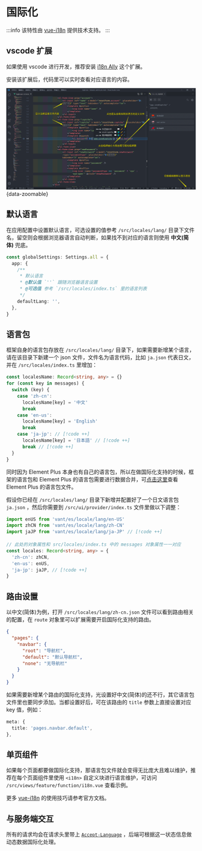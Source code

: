 # 国际化 <Badge type="pro" text="专业版" />

:::info
该特性由 [vue-i18n](https://vue-i18n.intlify.dev/) 提供技术支持。
:::

## vscode 扩展

如果使用 vscode 进行开发，推荐安装 [i18n Ally](https://marketplace.visualstudio.com/items?itemName=Lokalise.i18n-ally) 这个扩展。

安装该扩展后，代码里可以实时查看对应语言的内容。

![](/i18n-ally.png){data-zoomable}

## 默认语言

在应用配置中设置默认语言，可选设置的值参考 `/src/locales/lang/` 目录下文件名，留空则会根据浏览器语言自动判断，如果找不到对应的语言则使用 **中文(简体)** 兜底。

```ts {2-9}
const globalSettings: Settings.all = {
  app: {
    /**
     * 默认语言
     * @默认值 `''` 跟随浏览器语言设置
     * @可选值 参考 `/src/locales/index.ts` 里的语言列表
     */
    defaultLang: '',
  },
}
```

## 语言包

框架自身的语言包存放在 `/src/locales/lang/` 目录下，如果需要新增某个语言，请在该目录下新建一个 json 文件，文件名为语言代码，比如 `ja.json` 代表日文，并在 `/src/locales/index.ts` 里增加：

```ts
const localesName: Record<string, any> = {}
for (const key in messages) {
  switch (key) {
    case 'zh-cn':
      localesName[key] = '中文'
      break
    case 'en-us':
      localesName[key] = 'English'
      break
    case 'ja-jp': // [!code ++]
      localesName[key] = '日本語' // [!code ++]
      break // [!code ++]
  }
}
```

同时因为 Element Plus 本身也有自己的语言包，所以在做国际化支持的时候，框架的语言包和 Element Plus 的语言包需要进行数据合并，可[点击这里](https://github.com/element-plus/element-plus/tree/dev/packages/locale/lang)查看 Element Plus 的语言包文件。

假设你已经在 `/src/locales/lang/` 目录下新增并配置好了一个日文语言包 `ja.json` ，然后你需要到 `/src/ui/provider/index.ts` 文件里做以下调整：

```ts
import enUS from 'vant/es/locale/lang/en-US'
import zhCN from 'vant/es/locale/lang/zh-CN'
import jaJP from 'vant/es/locale/lang/ja-JP' // [!code ++]

// 此处的对象属性和 src/locales/index.ts 中的 messages 对象属性一一对应
const locales: Record<string, any> = {
  'zh-cn': zhCN,
  'en-us': enUS,
  'ja-jp': jaJP, // [!code ++]
}
```

## 路由设置

以中文(简体)为例，打开 `/src/locales/lang/zh-cn.json` 文件可以看到路由相关的配置，在 `route` 对象里可以扩展需要开启国际化支持的路由。

```json
{
  "pages": {
    "navbar": {
      "root": "导航栏",
      "default": "默认导航栏",
      "none": "无导航栏"
    }
  }
}
```

如果需要新增某个路由的国际化支持，光设置好中文(简体)的还不行，其它语言包文件里也要同步添加。当都设置好后，可在该路由的 `title` 参数上直接设置对应 key 值，例如：

```ts {2}
meta: {
  title: 'pages.navbar.default',
},
```

## 单页组件

如果每个页面都要做国际化支持，那语言包文件就会变得无比庞大且难以维护，推荐在每个页面组件里使用 `<i18n>` 自定义块进行语言维护，可访问 `/src/views/feature/function/i18n.vue` 查看示例。

更多 [vue-i18n](https://vue-i18n.intlify.dev/) 的使用技巧请参考官方文档。

## 与服务端交互

所有的请求均会在请求头里带上 [`Accept-Language`](https://developer.mozilla.org/zh-CN/docs/Web/HTTP/Headers/Accept-Language) ，后端可根据这一状态信息做动态数据国际化处理。
